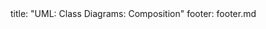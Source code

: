 <frontmatter>
title: "UML: Class Diagrams: Composition"
footer: footer.md
</frontmatter>

<include src="container-inPage-asFlat.md" boilerplate />